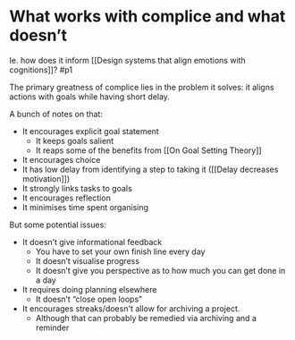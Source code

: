# What works with complice and what doesn’t
Ie. how does it inform [[Design systems that align emotions with cognitions]]? #p1

The primary greatness of complice lies in the problem it solves: it aligns actions with goals while having short delay.

A bunch of notes on that:
* It encourages explicit goal statement
	* It keeps goals salient
	* It reaps some of the benefits from [[On Goal Setting Theory]]
* It encourages choice
* It has low delay from identifying a step to taking it ([[Delay decreases motivation]])
* It strongly links tasks to goals 
* It encourages reflection
* It minimises time spent organising

But some potential issues: 
* It doesn’t give informational feedback
	* You have to set your own finish line every day
	* It doesn’t visualise progress
	* It doesn’t give you perspective as to how much you can get done in a day
* It requires doing planning elsewhere
	* It doesn’t “close open loops”
* It encourages streaks/doesn't allow for archiving a project.
	* Although that can probably be remedied via archiving and a reminder

<!-- {BearID:18177439-F303-4211-A83B-EF331C6358E8-11150-00001CC1C38292FB} -->
